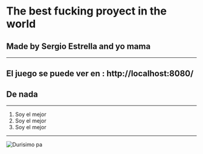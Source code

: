 # The best fucking proyect in the world

## Made by Sergio Estrella and yo mama

---

## El juego se puede ver en : http://localhost:8080/

## De nada

---

1. Soy el mejor
2. Soy el mejor
3. Soy el mejor

---
![Durisimo pa](https://i.kym-cdn.com/photos/images/facebook/002/230/937/f40)
